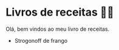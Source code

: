 # Livros de receitas :woman_cook:

Olá, bem vindos ao meu livro de receitas.

- Strogonoff de frango